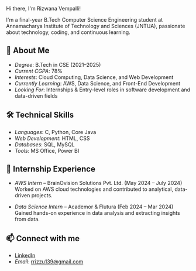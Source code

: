 Hi there, I'm Rizwana Vempalli!

I'm a final-year B.Tech Computer Science Engineering student at Annamacharya Institute of Technology and Sciences (JNTUA), passionate about technology, coding, and continuous learning.

## 🚀 About Me
- *Degree*: B.Tech in CSE (2021–2025)
- *Current CGPA*: 78%
- *Interests*: Cloud Computing, Data Science, and Web Development
- *Currently Learning*: AWS, Data Science, and Front-End Development
- *Looking For*: Internships & Entry-level roles in software development and data-driven fields

## 🛠️ Technical Skills
- *Languages*: C, Python, Core Java
- *Web Development*: HTML, CSS
- *Databases*: SQL, MySQL
- *Tools*: MS Office, Power BI

## 💼 Internship Experience
- *AWS Intern* – BrainOvision Solutions Pvt. Ltd. (May 2024 – July 2024)  
  Worked on AWS cloud technologies and contributed to analytical, data-driven projects.

- *Data Science Intern* – Academor & Flutura (Feb 2024 – Mar 2024)  
  Gained hands-on experience in data analysis and extracting insights from data.

## 📫 Connect with me
- [LinkedIn](https://www.linkedin.com/in/rizwana-vempalli-77b1a4294)
- *Email*: rrizzu139@gmail.com

